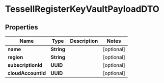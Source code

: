 

# TessellRegisterKeyVaultPayloadDTO


## Properties

Name | Type | Description | Notes
------------ | ------------- | ------------- | -------------
**name** | **String** |  |  [optional]
**region** | **String** |  |  [optional]
**subscriptionId** | **UUID** |  |  [optional]
**cloudAccountId** | **UUID** |  |  [optional]



